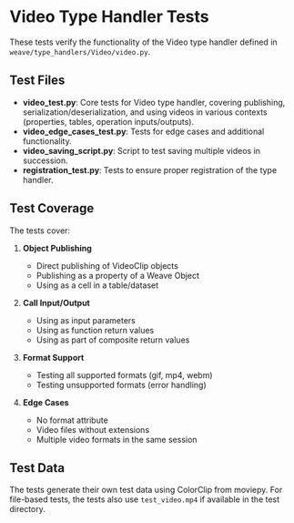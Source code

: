# Video Type Handler Tests

These tests verify the functionality of the Video type handler defined in `weave/type_handlers/Video/video.py`.

## Test Files

- **video_test.py**: Core tests for Video type handler, covering publishing, serialization/deserialization, and using videos in various contexts (properties, tables, operation inputs/outputs).
- **video_edge_cases_test.py**: Tests for edge cases and additional functionality.
- **video_saving_script.py**: Script to test saving multiple videos in succession.
- **registration_test.py**: Tests to ensure proper registration of the type handler.

## Test Coverage

The tests cover:

1. **Object Publishing**
   - Direct publishing of VideoClip objects
   - Publishing as a property of a Weave Object
   - Using as a cell in a table/dataset

2. **Call Input/Output**
   - Using as input parameters
   - Using as function return values
   - Using as part of composite return values

3. **Format Support**
   - Testing all supported formats (gif, mp4, webm)
   - Testing unsupported formats (error handling)

4. **Edge Cases**
   - No format attribute
   - Video files without extensions
   - Multiple video formats in the same session

## Test Data

The tests generate their own test data using ColorClip from moviepy. For file-based tests, the tests also use `test_video.mp4` if available in the test directory.